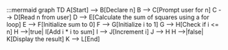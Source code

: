 :::mermaid
graph TD
    A[Start] --> B[Declare n]
    B --> C[Prompt user for n]
    C --> D[Read n from user]
    D --> E[Calculate the sum of squares using a for loop]
    E --> F[Initialize sum to 0]
    F --> G[Initialize i to 1]
    G --> H[Check if i <= n]
    H -->|true| I[Add i * i to sum]
    I --> J[Increment i]
    J --> H
    H -->|false| K[Display the result]
    K --> L[End]
